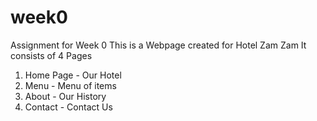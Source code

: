# week0

Assignment for Week 0
This is a Webpage created for Hotel Zam Zam
It consists of 4 Pages
1. Home Page - Our Hotel
2. Menu - Menu of items
3. About - Our History
4. Contact - Contact Us
